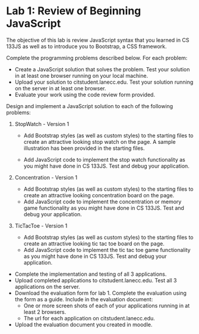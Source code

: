 <h1>Lab 1: Review of Beginning JavaScript</h1>

The objective of this lab is review JavaScript syntax that you learned in CS 133JS as well as to introduce you to Bootstrap, a CSS framework.

Complete the programming problems described below.  For each problem:

- Create a JavaScript solution that solves the problem.  Test your solution in at least one browser running on your local machine.
- Upload your solution to citstudent.lanecc.edu.  Test your solution running on the server in at least one browser.
- Evaluate your work using the code review form provided.

Design and implement a JavaScript solution to each of the following problems:

1. StopWatch - Version 1

   - Add Bootstrap styles (as well as custom styles) to the starting files to create an attractive looking stop watch on the page.  A sample illustration has been provided in the starting files.

   - Add JavaScript code to implement the stop watch functionality as you might have done in CS 133JS.  Test and debug your application.

2. Concentration - Version 1

    - Add Bootstrap styles (as well as custom styles) to the starting files to create an attractive looking concentration board on the page.
    - Add JavaScript code to implement the concentration or memory game functionality as you might have done in CS 133JS.  Test and debug your application.

3. TicTacToe - Version 1

   - Add Bootstrap styles (as well as custom styles) to the starting files to create an attractive looking tic tac toe board on the page.
   - Add JavaScript code to implement the tic tac toe game functionality as you might have done in CS 133JS.  Test and debug your application.

- Complete the implementation and testing of all 3 applications.
- Upload completed applications to citstudent.lanecc.edu.  Test all 3 applications on the server.
- Download the evaluation form for lab 1.  Complete the evaluation using the form as a guide.  Include in the evaluation document:
    - One or more screen shots of each of your applications running in at least 2 browsers.
    - The url for each application on citstudent.lanecc.edu.
- Upload the evaluation document you created in moodle.